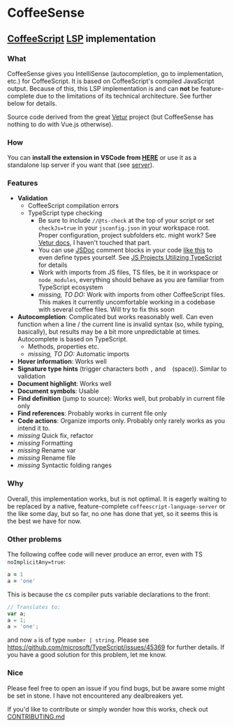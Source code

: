 # CoffeeSense
## [CoffeeScript](https://coffeescript.org) [LSP](https://github.com/microsoft/language-server-protocol) implementation

### What

CoffeeSense gives you IntelliSense (autocompletion, go to implementation, etc.) for CoffeeScript. It is based on CoffeeScript's compiled JavaScript output. Because of this, this LSP implementation is and can **not** be feature-complete due to the limitations of its technical architecture. See further below for details.

Source code derived from the great [Vetur](https://github.com/vuejs/vetur) project (but CoffeeSense has nothing to do with Vue.js otherwise).

### How

You can **install the extension in VSCode from [HERE](https://marketplace.visualstudio.com/items?itemName=phil294.coffeesense)** or use it as a standalone lsp server if you want that (see [server](server/README.md)).

### Features

- **Validation**
  - CoffeeScript compilation errors
  - TypeScript type checking
    - Be sure to include `//@ts-check` at the top of your script or set `checkJs=true` in your `jsconfig.json` in your workspace root. Proper configuration, project subfolders etc. might work? See [Vetur docs](https://vuejs.github.io/vetur), I haven't touched that part.
    - You can use [JSDoc](https://www.typescriptlang.org/docs/handbook/jsdoc-supported-types.html) comment blocks in your code [like this](https://github.com/jashkenas/coffeescript/issues/5366) to even define types yourself. See [JS Projects Utilizing TypeScript](https://www.typescriptlang.org/docs/handbook/intro-to-js-ts.html) for details
    - Work with imports from JS files, TS files, be it in workspace or `node_modules`, everything should behave as you are familiar from TypeScript ecosystem
    - *missing, TO DO:* Work with imports from other CoffeeScript files. This makes it currently uncomfortable working in a codebase with several coffee files. Will try to fix this soon
- **Autocompletion**: Complicated but works reasonably well. Can even function when a line / the current line is invalid syntax (so, while typing, basically), but results may be a bit more unpredictable at times. Autocomplete is based on TypeScript.
  - Methods, properties etc.
  - *missing, TO DO:* Automatic imports
- **Hover information**: Works well
- **Signature type hints** (trigger characters both `,` and ` ` (space)). Similar to validation
- **Document highlight**: Works well
- **Document symbols**: Usable
- **Find definition** (jump to source): Works well, but probably in current file only
- **Find references**: Probably works in current file only
- **Code actions**: Organize imports only. Probably only rarely works as you intend it to.
- *missing* Quick fix, refactor
- *missing* Formatting
- *missing* Rename var
- *missing* Rename file
- *missing* Syntactic folding ranges

### Why

Overall, this implementation works, but is not optimal. It is eagerly waiting to be replaced by a native, feature-complete `coffeescript-language-server` or the like some day, but so far, no one has done that yet, so it seems this is the best we have for now.

### Other problems

The following coffee code will never produce an error, even with TS `noImplicitAny=true`:
```coffeescript
a = 1
a = 'one'
```
This is because the cs compiler puts variable declarations to the front:
```js
// Translates to:
var a;
a = 1;
a = 'one';
```
and now `a` is of type `number | string`. Please see https://github.com/microsoft/TypeScript/issues/45369 for further details. If you have a good solution for this problem, let me know.

### Nice

Please feel free to open an issue if you find bugs, but be aware some might be set in stone. I have not encountered any dealbreakers yet.

If you'd like to contribute or simply wonder how this works, check out [CONTRIBUTING.md](CONTRIBUTING.md)